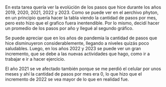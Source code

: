 En esta tarea quería ver la evolúción de los pasos que hice durante los años 2019, 2020, 2021, 2022 y 2023. Como se puede ver en el aerchivo phyton, en un principio quería hacer la tabla viendo la cantidad de pasos por mes, pero esto hizo que el grafico fuera inentendible. Por lo mismo, decidí hacer un promedio de los pasos por año y llegué al segundo gráfico.

Se puede apreciar que en los años de pandemia la cantidad de pasos que hice disminuyeron considerablemente, llegando a niveles quizás poco saludables. Luego, en los años 2022 y 2023 se puede ver un gran incremento, que se debe a las nuevas actividades que hago, como ir a trabajar e ir a hacer ejercicio.

El año 2021 se ve afectado también porque se me perdió el celular por unos meses y ahí la cantidad de pasos por mes era 0, lo que hizo que el incremento de 2022 se vea mayor de lo que en realidad fue. 